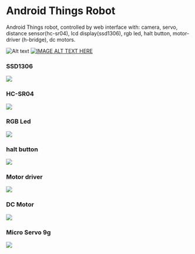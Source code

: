 # Android Things Robot
Android Things robot, controlled by  web interface with: camera, servo, distance sensor(hc-sr04), lcd display(ssd1306), rgb led, halt button, motor-driver (h-bridge), dc motors.

![Alt text](/img/robot.jpg?raw=true "Android Things Robot")
[![IMAGE ALT TEXT HERE](https://img.youtube.com/vi/kqzAsOs99Dc/0.jpg)](https://www.youtube.com/watch?v=kqzAsOs99Dc) 
### SSD1306
![](/img/ssd1306.jpg?raw=true "")
### HC-SR04
![](/img/hc-sr04-02.jpg?raw=true "")
### RGB Led
![](/img/rgb.jpg?raw=true "")
### halt button
![](/img/btn.jpg?raw=true "")
### Motor driver
![](/img/h-bridge.jpg?raw=true "")
### DC Motor
![](/img/motor.jpg?raw=true "")
### Micro Servo 9g
![](/img/servo.jpg?raw=true "")
	

